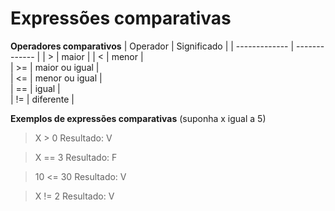 # Expressões comparativas
**Operadores comparativos**
| Operador      | Significado |
| ------------- | ------------- |
| >             | maior  |
| <             | menor |  
| >=            | maior ou igual |  
| <=             | menor ou igual |  
| ==            | igual |  
| !=            | diferente |  


**Exemplos de expressões comparativas**
(suponha x igual a 5)

>X > 0 Resultado: V


>X == 3 Resultado: F


>10 <= 30 Resultado: V


>X != 2 Resultado: V
